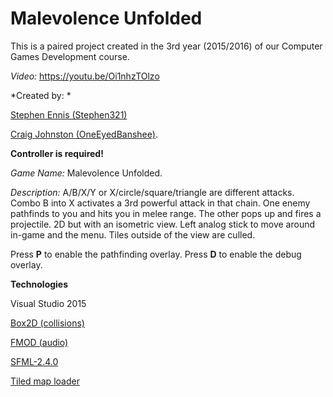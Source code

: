 # Malevolence Unfolded
This is a paired project created in the 3rd year (2015/2016) of our Computer Games Development course. 

*Video:* https://youtu.be/Oi1nhzTOlzo

*Created by: *

[Stephen Ennis (Stephen321)](https://github.com/Stephen321)

[Craig Johnston (OneEyedBanshee)](https://github.com/OneEyedBanshee). 

**Controller is required!**

*Game Name:* Malevolence Unfolded.

*Description:* A/B/X/Y or X/circle/square/triangle are different attacks. Combo B into X activates a 3rd powerful attack in that chain. One enemy pathfinds to you and hits you in melee range. The other pops up and fires a projectile. 2D but with an isometric view. Left analog stick to move around in-game and the menu. Tiles outside of the view are culled. 

Press **P** to enable the pathfinding overlay. Press **D** to enable the debug overlay. 

**Technologies**

Visual Studio 2015

[Box2D (collisions)](https://github.com/erincatto/Box2D)

[FMOD (audio)](https://www.fmod.com/)

[SFML-2.4.0](https://github.com/SFML/SFML)

[Tiled map loader](https://github.com/bjorn/tiled)
